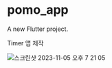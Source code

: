 # pomo_app

A new Flutter project.

Timer 앱 제작

![스크린샷 2023-11-05 오후 7 21 05](https://github.com/decembaek/flutter_timer_30m/assets/112678034/7ed40961-524d-46a3-9722-c7e21d6a3d6e)
